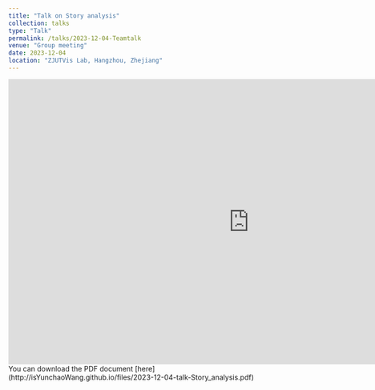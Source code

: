 ```yaml
---
title: "Talk on Story analysis"
collection: talks
type: "Talk"
permalink: /talks/2023-12-04-Teamtalk
venue: "Group meeting"
date: 2023-12-04
location: "ZJUTVis Lab, Hangzhou, Zhejiang"
---
```


<iframe src="https://isYunchaoWang.github.io/files/2023-12-04-talk-Story_analysis.pdf" width="960" height="569" frameborder="0" marginheight="0" marginwidth="0">Loading...</iframe>
You can download the PDF document [here](http://isYunchaoWang.github.io/files/2023-12-04-talk-Story_analysis.pdf)


